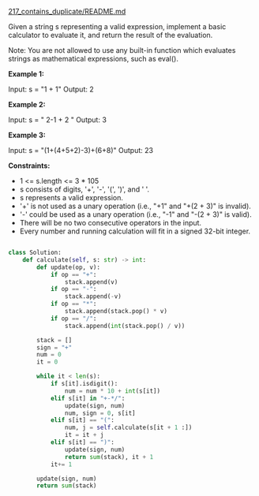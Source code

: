 [217_contains_duplicate/README.md](https://leetcode.com/problems/basic-calculator/description/)

Given a string s representing a valid expression, implement a basic calculator to evaluate it, and return the result of the evaluation.

Note: You are not allowed to use any built-in function which evaluates strings as mathematical expressions, such as eval().

**Example 1:**

Input: s = "1 + 1"
Output: 2

**Example 2:**

Input: s = " 2-1 + 2 "
Output: 3

**Example 3:**

Input: s = "(1+(4+5+2)-3)+(6+8)"
Output: 23

**Constraints:**

- 1 <= s.length <= 3 \* 105
- s consists of digits, '+', '-', '(', ')', and ' '.
- s represents a valid expression.
- '+' is not used as a unary operation (i.e., "+1" and "+(2 + 3)" is invalid).
- '-' could be used as a unary operation (i.e., "-1" and "-(2 + 3)" is valid).
- There will be no two consecutive operators in the input.
- Every number and running calculation will fit in a signed 32-bit integer.

```py

class Solution:
    def calculate(self, s: str) -> int:
        def update(op, v):
            if op == "+":
                stack.append(v)
            if op == "-":
                stack.append(-v)
            if op == "*":
                stack.append(stack.pop() * v)
            if op == "/":
                stack.append(int(stack.pop() / v))

        stack = []
        sign = "+"
        num = 0
        it = 0

        while it < len(s):
            if s[it].isdigit():
                num = num * 10 + int(s[it])
            elif s[it] in "+-*/":
                update(sign, num)
                num, sign = 0, s[it]
            elif s[it] == "(":
                num, j = self.calculate(s[it + 1 :])
                it = it + j
            elif s[it] == ")":
                update(sign, num)
                return sum(stack), it + 1
            it+= 1

        update(sign, num)
        return sum(stack)


```
